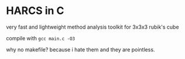 # HARCS in C

very fast and lightweight method analysis toolkit for 3x3x3 rubik's cube

compile with `gcc main.c -O3`

why no makefile? because i hate them and they are pointless.

